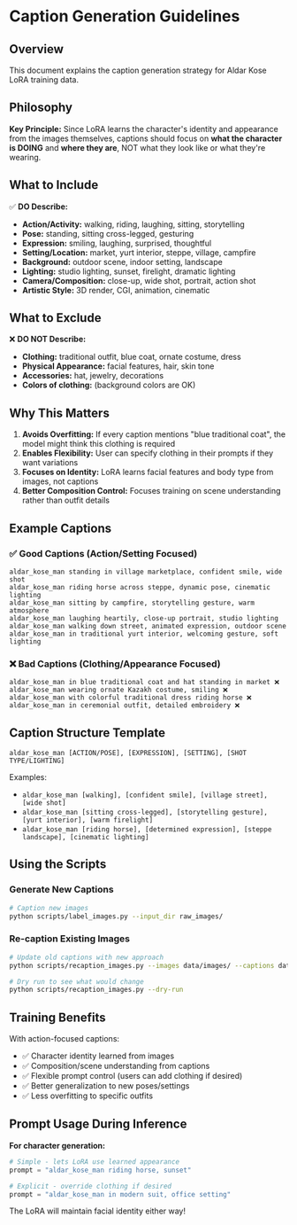 # Caption Generation Guidelines

## Overview

This document explains the caption generation strategy for Aldar Kose LoRA training data.

## Philosophy

**Key Principle:** Since LoRA learns the character's identity and appearance from the images themselves, captions should focus on **what the character is DOING** and **where they are**, NOT what they look like or what they're wearing.

## What to Include

✅ **DO Describe:**
- **Action/Activity:** walking, riding, laughing, sitting, storytelling
- **Pose:** standing, sitting cross-legged, gesturing
- **Expression:** smiling, laughing, surprised, thoughtful
- **Setting/Location:** market, yurt interior, steppe, village, campfire
- **Background:** outdoor scene, indoor setting, landscape
- **Lighting:** studio lighting, sunset, firelight, dramatic lighting
- **Camera/Composition:** close-up, wide shot, portrait, action shot
- **Artistic Style:** 3D render, CGI, animation, cinematic

## What to Exclude

❌ **DO NOT Describe:**
- **Clothing:** traditional outfit, blue coat, ornate costume, dress
- **Physical Appearance:** facial features, hair, skin tone
- **Accessories:** hat, jewelry, decorations
- **Colors of clothing:** (background colors are OK)

## Why This Matters

1. **Avoids Overfitting:** If every caption mentions "blue traditional coat", the model might think this clothing is required
2. **Enables Flexibility:** User can specify clothing in their prompts if they want variations
3. **Focuses on Identity:** LoRA learns facial features and body type from images, not captions
4. **Better Composition Control:** Focuses training on scene understanding rather than outfit details

## Example Captions

### ✅ Good Captions (Action/Setting Focused)

```
aldar_kose_man standing in village marketplace, confident smile, wide shot
aldar_kose_man riding horse across steppe, dynamic pose, cinematic lighting
aldar_kose_man sitting by campfire, storytelling gesture, warm atmosphere
aldar_kose_man laughing heartily, close-up portrait, studio lighting
aldar_kose_man walking down street, animated expression, outdoor scene
aldar_kose_man in traditional yurt interior, welcoming gesture, soft lighting
```

### ❌ Bad Captions (Clothing/Appearance Focused)

```
aldar_kose_man in blue traditional coat and hat standing in market ❌
aldar_kose_man wearing ornate Kazakh costume, smiling ❌
aldar_kose_man with colorful traditional dress riding horse ❌
aldar_kose_man in ceremonial outfit, detailed embroidery ❌
```

## Caption Structure Template

```
aldar_kose_man [ACTION/POSE], [EXPRESSION], [SETTING], [SHOT TYPE/LIGHTING]
```

Examples:
- `aldar_kose_man [walking], [confident smile], [village street], [wide shot]`
- `aldar_kose_man [sitting cross-legged], [storytelling gesture], [yurt interior], [warm firelight]`
- `aldar_kose_man [riding horse], [determined expression], [steppe landscape], [cinematic lighting]`

## Using the Scripts

### Generate New Captions

```bash
# Caption new images
python scripts/label_images.py --input_dir raw_images/
```

### Re-caption Existing Images

```bash
# Update old captions with new approach
python scripts/recaption_images.py --images data/images/ --captions data/captions/

# Dry run to see what would change
python scripts/recaption_images.py --dry-run
```

## Training Benefits

With action-focused captions:
- ✅ Character identity learned from images
- ✅ Composition/scene understanding from captions
- ✅ Flexible prompt control (users can add clothing if desired)
- ✅ Better generalization to new poses/settings
- ✅ Less overfitting to specific outfits

## Prompt Usage During Inference

**For character generation:**
```python
# Simple - lets LoRA use learned appearance
prompt = "aldar_kose_man riding horse, sunset"

# Explicit - override clothing if desired
prompt = "aldar_kose_man in modern suit, office setting"
```

The LoRA will maintain facial identity either way!
